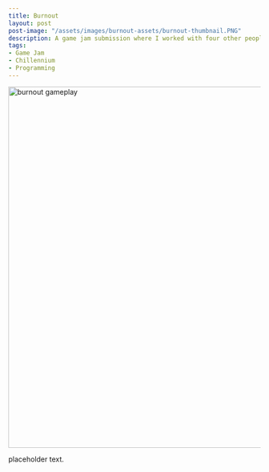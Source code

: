 ```yaml
---
title: Burnout
layout: post
post-image: "/assets/images/burnout-assets/burnout-thumbnail.PNG"
description: A game jam submission where I worked with four other people to create a game in 48 hours.
tags:
- Game Jam
- Chillennium
- Programming
---
```


<img src="{{site.url}}{{site.baseurl}}/assets/images/burnout-assets/2023-01-04 22.28.48.gif" width="1280" height="720" alt="burnout gameplay"/>

placeholder text.
